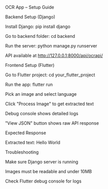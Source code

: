 OCR App – Setup Guide

Backend Setup (Django)

Install Django: pip install django

Go to backend folder: cd backend

Run the server: python manage.py runserver

API available at http://127.0.0.1:8000/api/ocrapi/

Frontend Setup (Flutter)

Go to Flutter project: cd your_flutter_project

Run the app: flutter run

Pick an image and select language

Click "Process Image" to get extracted text

Debug console shows detailed logs

"View JSON" button shows raw API response

Expected Response

Extracted text:
Hello World


Troubleshooting

Make sure Django server is running

Images must be readable and under 10MB

Check Flutter debug console for logs